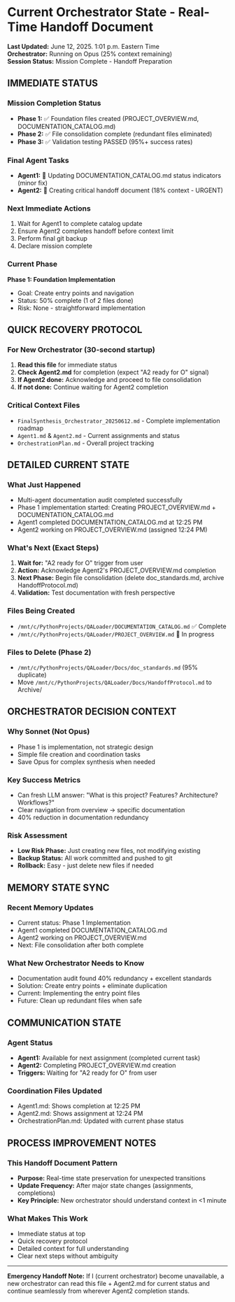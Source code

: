 # Current Orchestrator State - Real-Time Handoff Document

**Last Updated:** June 12, 2025. 1:01 p.m. Eastern Time  
**Orchestrator:** Running on Opus (25% context remaining)  
**Session Status:** Mission Complete - Handoff Preparation  

## IMMEDIATE STATUS

### Mission Completion Status
- **Phase 1:** ✅ Foundation files created (PROJECT_OVERVIEW.md, DOCUMENTATION_CATALOG.md)
- **Phase 2:** ✅ File consolidation complete (redundant files eliminated)
- **Phase 3:** ✅ Validation testing PASSED (95%+ success rates)

### Final Agent Tasks
- **Agent1:** 🔄 Updating DOCUMENTATION_CATALOG.md status indicators (minor fix)
- **Agent2:** 🔄 Creating critical handoff document (18% context - URGENT)

### Next Immediate Actions
1. Wait for Agent1 to complete catalog update
2. Ensure Agent2 completes handoff before context limit
3. Perform final git backup
4. Declare mission complete

### Current Phase
**Phase 1: Foundation Implementation**
- Goal: Create entry points and navigation
- Status: 50% complete (1 of 2 files done)
- Risk: None - straightforward implementation

## QUICK RECOVERY PROTOCOL

### For New Orchestrator (30-second startup)
1. **Read this file** for immediate status
2. **Check Agent2.md** for completion (expect "A2 ready for O" signal)
3. **If Agent2 done:** Acknowledge and proceed to file consolidation
4. **If not done:** Continue waiting for Agent2 completion

### Critical Context Files
- `FinalSynthesis_Orchestrator_20250612.md` - Complete implementation roadmap
- `Agent1.md` & `Agent2.md` - Current assignments and status
- `OrchestrationPlan.md` - Overall project tracking

## DETAILED CURRENT STATE

### What Just Happened
- Multi-agent documentation audit completed successfully
- Phase 1 implementation started: Creating PROJECT_OVERVIEW.md + DOCUMENTATION_CATALOG.md
- Agent1 completed DOCUMENTATION_CATALOG.md at 12:25 PM
- Agent2 working on PROJECT_OVERVIEW.md (assigned 12:24 PM)

### What's Next (Exact Steps)
1. **Wait for:** "A2 ready for O" trigger from user
2. **Action:** Acknowledge Agent2's PROJECT_OVERVIEW.md completion
3. **Next Phase:** Begin file consolidation (delete doc_standards.md, archive HandoffProtocol.md)
4. **Validation:** Test documentation with fresh perspective

### Files Being Created
- `/mnt/c/PythonProjects/QALoader/DOCUMENTATION_CATALOG.md` ✅ Complete
- `/mnt/c/PythonProjects/QALoader/PROJECT_OVERVIEW.md` 🔄 In progress

### Files to Delete (Phase 2)
- `/mnt/c/PythonProjects/QALoader/Docs/doc_standards.md` (95% duplicate)
- Move `/mnt/c/PythonProjects/QALoader/Docs/HandoffProtocol.md` to Archive/

## ORCHESTRATOR DECISION CONTEXT

### Why Sonnet (Not Opus)
- Phase 1 is implementation, not strategic design
- Simple file creation and coordination tasks
- Save Opus for complex synthesis when needed

### Key Success Metrics
- Can fresh LLM answer: "What is this project? Features? Architecture? Workflows?"
- Clear navigation from overview → specific documentation
- 40% reduction in documentation redundancy

### Risk Assessment
- **Low Risk Phase:** Just creating new files, not modifying existing
- **Backup Status:** All work committed and pushed to git
- **Rollback:** Easy - just delete new files if needed

## MEMORY STATE SYNC

### Recent Memory Updates
- Current status: Phase 1 Implementation
- Agent1 completed DOCUMENTATION_CATALOG.md
- Agent2 working on PROJECT_OVERVIEW.md
- Next: File consolidation after both complete

### What New Orchestrator Needs to Know
- Documentation audit found 40% redundancy + excellent standards
- Solution: Create entry points + eliminate duplication
- Current: Implementing the entry point files
- Future: Clean up redundant files when safe

## COMMUNICATION STATE

### Agent Status
- **Agent1:** Available for next assignment (completed current task)
- **Agent2:** Completing PROJECT_OVERVIEW.md creation
- **Triggers:** Waiting for "A2 ready for O" from user

### Coordination Files Updated
- Agent1.md: Shows completion at 12:25 PM
- Agent2.md: Shows assignment at 12:24 PM
- OrchestrationPlan.md: Updated with current phase status

## PROCESS IMPROVEMENT NOTES

### This Handoff Document Pattern
- **Purpose:** Real-time state preservation for unexpected transitions
- **Update Frequency:** After major state changes (assignments, completions)
- **Key Principle:** New orchestrator should understand context in <1 minute

### What Makes This Work
- Immediate status at top
- Quick recovery protocol
- Detailed context for full understanding
- Clear next steps without ambiguity

---

**Emergency Handoff Note:** If I (current orchestrator) become unavailable, a new orchestrator can read this file + Agent2.md for current status and continue seamlessly from wherever Agent2 completion stands.
